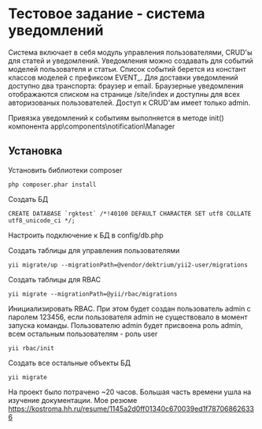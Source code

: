 Тестовое задание - система уведомлений
============================

Система включает в себя модуль управления пользователями, CRUD'ы для статей и уведомлений.
Уведомления можно создавать для событий моделей пользователя и статьи. Список событий берется из констант классов моделей
с префиксом EVENT_. Для доставки уведомлений доступно два транспорта: браузер и email. Браузерные уведомления отображаются списком 
на странице /site/index и доступны для всех авторизованых пользователей. Доступ к CRUD'ам имеет только admin.

Привязка уведомлений к событиям выполняется в методе init() компонента app\components\notification\Manager

Установка
------------

Установить библиотеки composer

~~~
php composer.phar install
~~~

Создать БД
~~~
CREATE DATABASE `rgktest` /*!40100 DEFAULT CHARACTER SET utf8 COLLATE utf8_unicode_ci */;
~~~

Настроить подключение к БД в config/db.php

Создать таблицы для управления пользователями
~~~
yii migrate/up --migrationPath=@vendor/dektrium/yii2-user/migrations
~~~

Создать таблицы для RBAC
~~~
yii migrate --migrationPath=@yii/rbac/migrations
~~~

Инициализировать RBAC. При этом будет создан пользователь admin с паролем 123456,
если пользователя admin не существовало в момент запуска команды. Пользователю admin будет
присвоена роль admin, всем остальным пользователям - роль user
~~~
yii rbac/init
~~~

Создать все остальные объекты БД
~~~
yii migrate
~~~

На проект было потрачено ~20 часов. Большая часть времени ушла на изучение документации.
Мое резюме https://kostroma.hh.ru/resume/1145a2d0ff01340c670039ed1f787068626336
